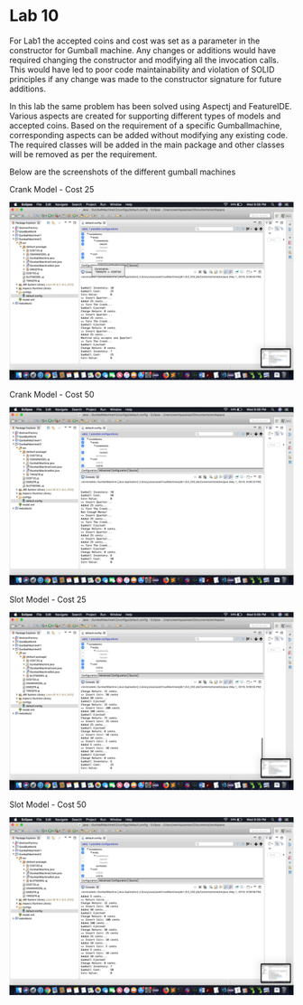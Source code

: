 # Lab 10

For Lab1 the accepted coins and cost was set as a parameter in the constructor for Gumball machine. Any changes or additions would have required changing the constructor and modifying all the invocation calls. This would have led to poor code maintainability and violation of SOLID principles if any change was made to the constructor signature for future additions.

In this lab the same problem has been solved using Aspectj and FeatureIDE. Various aspects are created for supporting different types of models and accepted coins. Based on the requirement of a specific Gumballmachine, corresponding aspects can be added without modifying any existing code. The required classes will be added in the main package and other classes will be removed as per the requirement. 

Below are the screenshots of the different gumball machines

Crank Model - Cost 25

![alt text](https://github.com/megha-31/cmpe202/blob/master/lab10/output/crankcost25_1.png)

Crank Model - Cost 50

![alt text](https://github.com/megha-31/cmpe202/blob/master/lab10/output/crankcost50_1.png)

Slot Model - Cost 25

![alt text](https://github.com/megha-31/cmpe202/blob/master/lab10/output/slotmodel_25.png)

Slot Model - Cost 50

![alt text](https://github.com/megha-31/cmpe202/blob/master/lab10/output/slotmodel_50.png)
